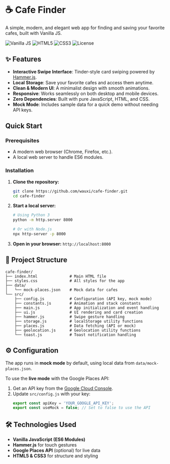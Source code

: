 # ☕ Cafe Finder

A simple, modern, and elegant web app for finding and saving your favorite cafes, built with Vanilla JS.

![Vanilla JS](https://img.shields.io/badge/Vanilla%20JS-ES6+-yellow?style=flat-square)
![HTML5](https://img.shields.io/badge/HTML5-E34F26?style=flat-square&logo=html5&logoColor=white)
![CSS3](https://img.shields.io/badge/CSS3-1572B6?style=flat-square&logo=css3&logoColor=white)
![License](https://img.shields.io/badge/License-MIT-green?style=flat-square)

## ✨ Features

-   **Interactive Swipe Interface**: Tinder-style card swiping powered by [Hammer.js](http://hammerjs.github.io/).
-   **Local Storage**: Save your favorite cafes and access them anytime.
-   **Clean & Modern UI**: A minimalist design with smooth animations.
-   **Responsive**: Works seamlessly on both desktop and mobile devices.
-   **Zero Dependencies**: Built with pure JavaScript, HTML, and CSS.
-   **Mock Mode**: Includes sample data for a quick demo without needing API keys.

##  Quick Start

### Prerequisites

-   A modern web browser (Chrome, Firefox, etc.).
-   A local web server to handle ES6 modules.

### Installation

1.  **Clone the repository:**
    ```bash
    git clone https://github.com/wauxi/cafe-finder.git
    cd cafe-finder
    ```

2.  **Start a local server:**
    ```bash
    # Using Python 3
    python -m http.server 8000

    # Or with Node.js
    npx http-server -p 8000
    ```

3.  **Open in your browser:**
    `http://localhost:8000`

## 📁 Project Structure

```
cafe-finder/
├── index.html              # Main HTML file
├── styles.css              # All styles for the app
├── data/
│   └── mock-places.json    # Mock data for cafes
└── src/
    ├── config.js           # Configuration (API key, mock mode)
    ├── constants.js        # Animation and stack constants
    ├── main.js             # App initialization and event handling
    ├── ui.js               # UI rendering and card creation
    ├── hammer.js           # Swipe gesture handling
    ├── storage.js          # localStorage utility functions
    ├── places.js           # Data fetching (API or mock)
    ├── geolocation.js      # Geolocation utility functions
    └── toast.js            # Toast notification handling
```

## ⚙️ Configuration

The app runs in **mock mode** by default, using local data from `data/mock-places.json`.

To use the **live mode** with the Google Places API:

1.  Get an API key from the [Google Cloud Console](https://console.cloud.google.com/).
2.  Update `src/config.js` with your key:
    ```javascript
    export const apiKey = 'YOUR_GOOGLE_API_KEY';
    export const useMock = false; // Set to false to use the API
    ```

## 🛠️ Technologies Used

-   **Vanilla JavaScript (ES6 Modules)**
-   **Hammer.js** for touch gestures
-   **Google Places API** (optional) for live data
-   **HTML5 & CSS3** for structure and styling





